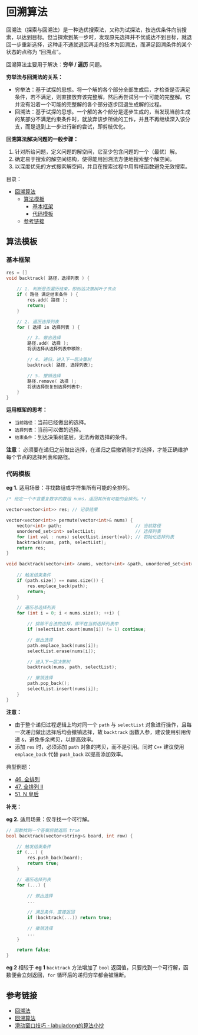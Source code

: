 # 回溯算法

回溯法（探索与回溯法）是一种选优搜索法，又称为试探法，按选优条件向前搜索，以达到目标。但当探索到某一步时，发现原先选择并不优或达不到目标，就退回一步重新选择，这种走不通就退回再走的技术为回溯法，而满足回溯条件的某个状态的点称为 “回溯点”。

回溯算法主要用于解决：**穷举 / 遍历** 问题。

**穷举法与回溯法的关系：**

* 穷举法：基于试探的思想。将一个解的各个部分全部生成后，才检查是否满足条件，若不满足，则直接放弃该完整解，然后再尝试另一个可能的完整解。它并没有沿着一个可能的完整解的各个部分逐步回退生成解的过程。
* 回溯法：基于试探的思想。一个解的各个部分是逐步生成的，当发现当前生成的某部分不满足约束条件时，就放弃该步所做的工作，并且不再继续深入该分支，而是退到上一步进行新的尝试，即剪枝优化。

**回溯算法解决问题的一般步骤：**

1. 针对所给问题，定义问题的解空间，它至少包含问题的一个（最优）解。
2. 确定易于搜索的解空间结构，使得能用回溯法方便地搜索整个解空间。
3. 以深度优先的方式搜索解空间，并且在搜索过程中用剪枝函数避免无效搜索。

目录：

- [回溯算法](#回溯算法)
  - [算法模板](#算法模板)
    - [基本框架](#基本框架)
    - [代码模板](#代码模板)
  - [参考链接](#参考链接)

## 算法模板

### 基本框架

```C++
res = []
void backtrack( 路径，选择列表 ) {
    
    // 1. 判断是否遍历结束，即到达决策树叶子节点
    if ( 路径 满足结束条件 ) {
        res.add( 路径 );
        return;
    }

    // 2. 遍历选择列表
    for ( 选择 in 选择列表 ) {

        // 3. 做出选择
        路径.add( 选择 );
        将该选择从选择列表中移除;

        // 4. 递归，进入下一层决策树
        backtrack( 路径, 选择列表);

        // 5. 撤销选择
        路径.remove( 选择 );
        将该选择恢复到选择列表中;
    }
}
```

**运用框架的思考：**

* `当前路径`：当前已经做出的选择。
* `选择列表`：当前可以做的选择。
* `结束条件`：到达决策树底层，无法再做选择的条件。

**注意：** 必须要在递归之前做出选择，在递归之后撤销刚才的选择，才能正确维护每个节点的选择列表和路径。

### 代码模板

**eg 1.** 适用场景：寻找数组或字符集所有可能的全排列。

```C++
/* 给定一个不含重复数字的数组 nums，返回其所有可能的全排列。*/

vector<vector<int>> res; // 记录结果

vector<vector<int>> permute(vector<int>& nums) {
    vector<int> path;                            // 当前路径
    unordered_set<int> selectList;               // 选择列表
    for (int val : nums) selectList.insert(val); // 初始化选择列表
    backtrack(nums, path, selectList);
    return res;
}

void backtrack(vector<int> &nums, vector<int> &path, unordered_set<int> &selectList) {
    
    // 触发结束条件
    if (path.size() == nums.size()) {
        res.emplace_back(path);
        return;
    }

    // 遍历总选择列表
    for (int i = 0; i < nums.size(); ++i) {

        // 排除不合法的选择，即不在当前选择列表中
        if (selectList.count(nums[i]) != 1) continue;

        // 做出选择
        path.emplace_back(nums[i]);
        selectList.erase(nums[i]);

        // 进入下一层决策树
        backtrack(nums, path, selectList);

        // 撤销选择
        path.pop_back();
        selectList.insert(nums[i]);
    }
}
```

**注意：**

* 由于整个递归过程逻辑上均对同一个 `path` 与 `selectList` 对象进行操作，且每一次递归做出选择后均会撤销选择，故 `backtrack` 函数入参，建议使用引用传递 `&`，避免多余拷贝，以提高效率。
* 添加 `res` 时，必须添加 `path` 对象的拷贝，而不是引用。同时 `C++` 建议使用 `emplace_back` 代替 `push_back` 以提高添加效率。

典型例题：

* [46. 全排列](https://leetcode-cn.com/problems/permutations/)
* [47. 全排列 II](https://leetcode-cn.com/problems/permutations-ii/)
* [51. N 皇后](https://leetcode-cn.com/problems/n-queens/)

**补充：**

**eg 2.** 适用场景：仅寻找一个可行解。

```C++
// 函数找到一个答案后就返回 true
bool backtrack(vector<string>& board, int row) {
    
    // 触发结束条件
    if (...) {
        res.push_back(board);
        return true;
    }

    // 遍历选择列表
    for (...) {
        
        // 做出选择
        ...

        // 满足条件，直接返回
        if (backtrack(...)) return true;

        // 撤销选择
        ...
    }

    return false;
}
```

**eg 2** 相较于 **eg 1** `backtrack` 方法增加了 `bool` 返回值，只要找到一个可行解，函数便会立刻返回，`for` 循环后的递归穷举都会被阻断。

## 参考链接

* [回溯法](https://baike.baidu.com/item/%E5%9B%9E%E6%BA%AF%E6%B3%95)
* [回溯算法](https://baike.baidu.com/item/%E5%9B%9E%E6%BA%AF%E7%AE%97%E6%B3%95/9258495)
* [滑动窗口技巧 - labuladong的算法小抄](https://labuladong.gitbook.io/algo/mu-lu-ye/hui-su-suan-fa-xiang-jie-xiu-ding-ban)
